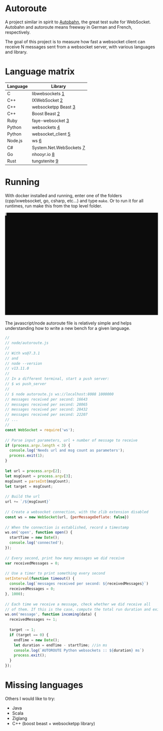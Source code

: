 # Autoroute

A project similar in spirit to [Autobahn](https://crossbar.io/autobahn/), the great test suite for WebSocket. Autobahn and autoroute means freeway in German and French, respectively.

The goal of this project is to measure how fast a websocket client can receive N messages sent from a websocket server, with various languages and library.

# Language matrix

| Language  | Library                  |
|-----------|--------------------------|
| C         | libwebsockets [1]        |
| C++       | IXWebSocket [2]          |
| C++       | websocketpp Beast [3]    |
| C++       | Boost Beast [2]          |
| Ruby      | faye-websocket [3]       |
| Python    | websockets [4]           |
| Python    | websocket_client [5]     |
| Node.js   | ws [6]                   |
| C#        | System.Net.WebSockets [7]|
| Go        | nhooyr.io [8]            |
| Rust      | tungstenite [9]          |

[1]: https://libwebsockets.org/
[2]: https://github.com/machinezone/IXWebSocket
[3]: https://github.com/zaphoyd/websocketpp
[4]: https://github.com/boostorg/beast
[5]: https://github.com/faye/faye-websocket-ruby
[6]: https://github.com/aaugustin/websockets
[7]: https://pypi.org/project/websocket_client/
[8]: https://github.com/websockets/ws
[9]: https://docs.microsoft.com/en-us/dotnet/api/system.net.websockets.websocket
[10]: https://github.com/nhooyr/websocket
[11]: https://github.com/snapview/tungstenite-rs

# Running

With docker installed and running, enter one of the folders (cpp/ixwebsocket, go, csharp, etc...) and type `make`. Or to run it for all runtimes, run make this from the top level folder.

![picture](recording.svg)

The javascript/node autoroute file is relatively simple and helps understanding how to write a new bench for a given language.

```javascript
//
// node/autoroute.js
//
// With ws@7.3.1
// and 
// node --version
// v13.11.0
//
// In a different terminal, start a push server:
// $ ws push_server
//
// $ node autoroute.js ws://localhost:8008 1000000
// messages received per second: 16643
// messages received per second: 28065
// messages received per second: 28432
// messages received per second: 22207
// ...
//
const WebSocket = require('ws');

// Parse input parameters, url + number of message to receive
if (process.argv.length < 3) {
  console.log('Needs url and msg count as parameters');
  process.exit(1);
}

let url = process.argv[2];
let msgCount = process.argv[3];
msgCount = parseInt(msgCount);
let target = msgCount;

// Build the url
url += `/${msgCount}`

// Create a websocket connection, with the zlib extension disabled
const ws = new WebSocket(url, {perMessageDeflate: false})

// When the connection is established, record a timestamp
ws.on('open', function open() {
  startTime = new Date();
  console.log('connected');
});

// Every second, print how many messages we did receive
var receivedMessages = 0;

// Use a timer to print something every second
setInterval(function timeout() {
  console.log(`messages received per second: ${receivedMessages}`)
  receivedMessages = 0;
}, 1000);

// Each time we receive a message, check whether we did receive all
// of them. If this is the case, compute the total run duration and exit
ws.on('message', function incoming(data) {
  receivedMessages += 1;

  target -= 1;
  if (target == 0) {
    endTime = new Date();
    let duration = endTime - startTime; //in ms
    console.log(`AUTOROUTE Python websockets :: ${duration} ms`)
    process.exit();
  }
});
```

# Missing languages

Others I would like to try:

* Java
* Scala
* Ziglang
* C++ (boost beast + websocketpp library)
